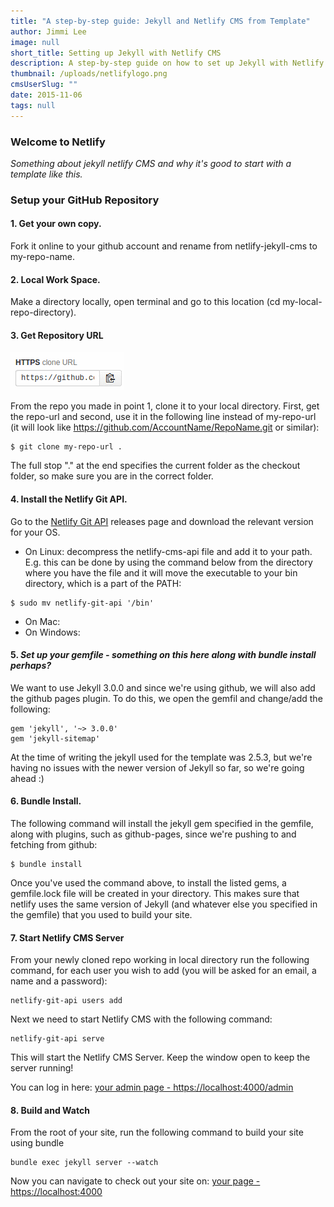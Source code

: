 ```yaml
---
title: "A step-by-step guide: Jekyll and Netlify CMS from Template"
author: Jimmi Lee
image: null
short_title: Setting up Jekyll with Netlify CMS
description: A step-by-step guide on how to set up Jekyll with Netlify CMS
thumbnail: /uploads/netlifylogo.png
cmsUserSlug: ""
date: 2015-11-06 
tags: null
---
```


### **Welcome to Netlify**
*Something about jekyll netlify CMS and why it's good to start with a template like this.*

### **Setup your GitHub Repository**

#### 1. Get your own copy.
Fork it online to your github account and rename from netlify-jekyll-cms to my-repo-name.

#### 2. Local Work Space.
Make a directory locally, open terminal and go to this location (cd my-local-repo-directory).

#### 3. Get Repository URL
![a1_remotegithuburl.png](/uploads/a1_remotegithuburl.png)

From the repo you made in point 1, clone it to your local directory. First, get the repo-url and second, use it in the following line instead of my-repo-url (it will look like https://github.com/AccountName/RepoName.git or similar):
```
$ git clone my-repo-url .
```
The full stop "." at the end specifies the current folder as the checkout folder, so make sure you are in the correct folder.

#### 4. Install the Netlify Git API.
Go to the [Netlify Git API](https://github.com/netlify/netlify-git-api/releases) releases page and download the relevant version for your OS.
* On Linux: decompress the netlify-cms-api file and add it to your path. E.g. this can be done by using the command below from the directory where you have the file and it will move the executable to your bin directory, which is a part of the PATH:
```
$ sudo mv netlify-git-api '/bin'
```
* On Mac:
* On Windows:

#### 5. *Set up your gemfile - something on this here along with bundle install perhaps?*
We want to use Jekyll 3.0.0 and since we're using github, we will also add the github pages plugin. To do this, we open the gemfil and change/add the following:
```
gem 'jekyll', '~> 3.0.0'
gem 'jekyll-sitemap'
```
At the time of writing the jekyll used for the template was 2.5.3, but we're having no issues with the newer version of Jekyll so far, so we're going ahead :)

#### 6. Bundle Install.
The following command will install the jekyll gem specified in the gemfile, along with plugins, such as github-pages, since we're pushing to and fetching from github:
```
$ bundle install
```
Once you've used the command above, to install the listed gems, a gemfile.lock file will be created in your directory. This makes sure that netlify uses the same version of Jekyll (and whatever else you specified in the gemfile) that you used to build your site.


#### 7. Start Netlify CMS Server
From your newly cloned repo working in local directory run the following command, for each user you wish to add (you will be asked for an email, a name and a password):
```
netlify-git-api users add
```
Next we need to start Netlify CMS with the following command:
```
netlify-git-api serve
```
This will start the Netlify CMS Server.
Keep the window open to keep the server running!

You can log in here:
[your admin page - https://localhost:4000/admin](https://localhost:4000/admin)

#### 8. Build and Watch 
From the root of your site, run the following command to build your site using bundle
```
bundle exec jekyll server --watch
```
Now you can navigate to check out your site on:
[your page - https://localhost:4000](https://localhost:4000)